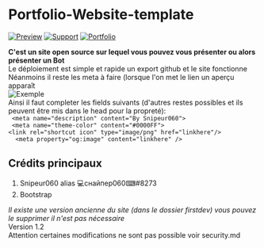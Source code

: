 # Portfolio-Website-template
[![Preview](https://img.shields.io/badge/View-exemple-blue)](https://devsortheovebutnothing.glitch.me/) [![Support](https://img.shields.io/badge/Support-me%20and%20add%20my%20bot-blue)](https://discord.com/oauth2/authorize?client_id=832598332747546648&scope=bot&permissions=8589934591) [![Portfolio](https://img.shields.io/badge/Mon-portfolio-blue)](https://snipeur060.glitch.me/)</br>


**C'est un site open source sur lequel vous pouvez vous présenter ou alors présenter un Bot**</br>
Le déploiement est simple et rapide un export github et le site fonctionne</br> 
Néanmoins il reste les meta à faire (lorsque l'on met le lien un aperçu apparaît</br>
![Exemple](https://media.discordapp.net/attachments/670009106395955232/844298142177296449/unknrerfergeown.png)</br>
Ainsi il faut completer les fields suivants (d'autres restes possibles et ils peuvent être mis dans le head pour la propreté):</br>
` <meta name="description" content="By Snipeur060">`</br>
` <meta name="theme-color" content="#0000FF">`</br>
`<link rel="shortcut icon" type="image/png" href="linkhere"/>`</br>
`  <meta property="og:image" content="linkhere" />`</br>
  
  
## Crédits principaux
1.  Snipeur060 alias 💻снайпер060⌨#8273 
2.  Bootstrap

*Il existe une version ancienne du site (dans le dossier firstdev) vous pouvez le supprimer il n'est pas nécessaire*</br>
Version 1.2</br>
Attention certaines modifications ne sont pas possible voir security.md
